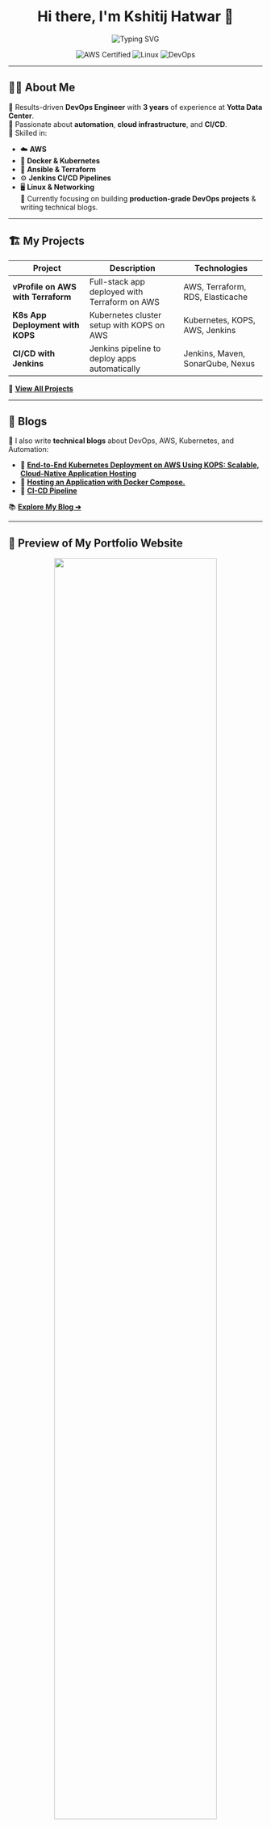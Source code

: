 <h1 align="center">Hi there, I'm Kshitij Hatwar 👋</h1>

<p align="center">
  <img src="https://readme-typing-svg.demolab.com?font=Fira+Code&weight=500&pause=1000&center=true&width=435&lines=AWS+%7C+Docker+%7C+Kubernetes+%7C;Terraform+%7C+Linux+%7C;Let's+automate+everything+%F0%9F%9A%80" alt="Typing SVG" />
</p>

<p align="center">
  <img src="https://img.shields.io/badge/AWS%20Certified-Associate-orange" alt="AWS Certified" />
  <img src="https://img.shields.io/badge/Linux-blue" alt="Linux" />
  <img src="https://img.shields.io/badge/DevOps-Enthusiast-green" alt="DevOps" />
</p>

---

## 👨‍💻 About Me

🔹 Results-driven **DevOps Engineer** with **3 years** of experience at **Yotta Data Center**.  
🔹 Passionate about **automation**, **cloud infrastructure**, and **CI/CD**.  
🔹 Skilled in:
- ☁️ **AWS**
- 🐳 **Docker & Kubernetes**
- 🔄 **Ansible & Terraform**
- ⚙️ **Jenkins CI/CD Pipelines**
- 🖥️ **Linux & Networking**  
🔹 Currently focusing on building **production-grade DevOps projects** & writing technical blogs.

---

## 🏗️ My Projects

| Project                               | Description                                      | Technologies                         |
| ------------------------------------- | ------------------------------------------------ | ------------------------------------ |
| **vProfile on AWS with Terraform**   | Full-stack app deployed with Terraform on AWS     | AWS, Terraform, RDS, Elasticache    |
| **K8s App Deployment with KOPS**     | Kubernetes cluster setup with KOPS on AWS         | Kubernetes, KOPS, AWS, Jenkins      |
| **CI/CD with Jenkins**               | Jenkins pipeline to deploy apps automatically     | Jenkins, Maven, SonarQube, Nexus    |


🔗 **[View All Projects](https://github.com/KshitijHatwar?tab=repositories)**

---

## 📝 Blogs

🚀 I also write **technical blogs** about DevOps, AWS, Kubernetes, and Automation:

- 📌 **[End-to-End Kubernetes Deployment on AWS Using KOPS: Scalable, Cloud-Native Application Hosting](https://medium.com/@kshhat6685/end-to-end-kubernetes-deployment-on-aws-using-kops-scalable-cloud-native-application-hosting-fcc9308f7940)**  
- 📌 **[Hosting an Application with Docker Compose.](https://medium.com/@kshhat6685/hosting-the-vprofile-application-with-docker-compose-ba82179ed065)**  
- 📌 **[CI-CD Pipeline](https://medium.com/@kshhat6685/project01-ci-cd-pipeline-c8bdf6c66973)**  

📚 **[Explore My Blog ➔](https://medium.com/@kshhat6685)**

---

## 📸 Preview of My Portfolio Website

<p align="center">
  <a href="https://kshitijhatwar.xyz" target="_blank">
    <img src="https://kshitijhatwar.xyz/image.png" width="80%" />
  </a>
</p>

---

## 📫 Connect With Me

<p align="center">
  <a href="https://www.linkedin.com/in/kshitijhatwar/"><img src="https://img.shields.io/badge/LinkedIn-KshitijHatwar-blue?style=for-the-badge&logo=linkedin"></a>
  <a href="https://medium.com/@kshhat6685"><img src="https://img.shields.io/badge/Medium-Blogs-blueviolet?style=for-the-badge&logo=hashnode"></a>
  <a href="https://kshitijhatwar.xyz"><img src="https://img.shields.io/badge/Portfolio-Website-green?style=for-the-badge&logo=vercel"></a>
  <a href="mailto:kshitijhatwar@gmail.com"><img src="https://img.shields.io/badge/Email-Gmail-red?style=for-the-badge&logo=gmail"></a>
</p>

---

## ⚡ Tech Stack

<p align="center">
  <img src="https://skillicons.dev/icons?i=aws,docker,kubernetes,terraform,jenkins,ansible,linux,git" />
</p>

---

## 📊 GitHub Stats

<p align="center">
  <img src="https://github-readme-stats.vercel.app/api?username=KshitijHatwar&show_icons=true&theme=tokyonight" height="165" />
  <img src="https://github-readme-stats.vercel.app/api/top-langs/?username=KshitijHatwar&layout=compact&theme=tokyonight" height="165" />
</p>

---

⭐️ **_Thank you for visiting my profile!_** ⭐️
